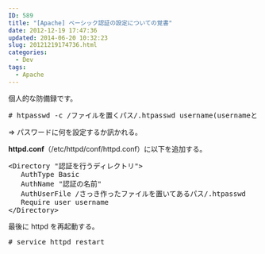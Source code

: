 ```yaml
---
ID: 589
title: "[Apache] ベーシック認証の設定についての覚書"
date: 2012-12-19 17:47:36
updated: 2014-06-20 10:32:23
slug: 20121219174736.html
categories:
  - Dev
tags:
  - Apache
---
```


個人的な防備録です。

<!--more-->
<pre class="linenums"># htpasswd -c /ファイルを置くパス/.htpasswd username(usernameという名前のユーザ)</pre>

<span class="text-muted">⇒ パスワードに何を設定するか訊かれる。</span>

<b>httpd.conf</b>（/etc/httpd/conf/httpd.conf）に以下を追加する。

<pre class="linenums">
&lt;Directory &quot;認証を行うディレクトリ&quot;&gt;
   AuthType Basic
   AuthName &quot;認証の名前&quot;
   AuthUserFile /さっき作ったファイルを置いてあるパス/.htpasswd
   Require user username
&lt;/Directory&gt;
</pre>

最後に httpd を再起動する。

<pre class="linenums"># service httpd restart</pre>

